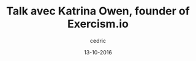 ---
layout: video
title: "Talk avec Katrina Owen, founder of Exercism.io"
youtube_slug: "ZXnHE8YPfUQ"
date: 13-10-2016
author: cedric
labels:
  - talk
pushed: true
thumbnail: 2016-10-13-talk-katrina-owen-founder-exercismio.jpg
description: "For this new season of AperoTalks, we are very pleased to welcome Katrina Owen as our first speaker who is developer advocate on the open source team at GitHub. On top of that Katrina is also the founder of exercism.io and the co-author of 99 Bottles of OOP with Sandi Metz !"
---